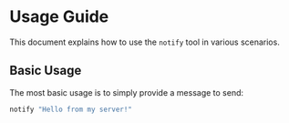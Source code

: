 # Usage Guide

This document explains how to use the `notify` tool in various scenarios.

## Basic Usage

The most basic usage is to simply provide a message to send:

```bash
notify "Hello from my server!"
